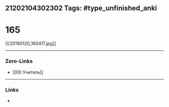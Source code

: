 21202104302302
Tags: #type_unfinished_anki 
---
# 165

![[20190120_160417.jpg]]

---
### Zero-Links
- [[00 Учитель]]
---
### Links
-